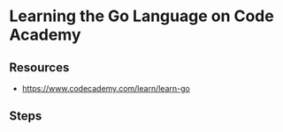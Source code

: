 # Learning the Go Language on Code Academy

## Resources

- <https://www.codecademy.com/learn/learn-go>

## Steps
